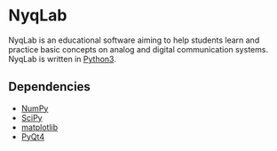 # NyqLab

NyqLab is an educational software aiming to help students learn and practice basic concepts on analog and digital communication systems.  NyqLab is written in [Python3](http://www.python.org/).

## Dependencies
* [NumPy](http://www.numpy.org/)
* [SciPy](http://www.scipy.org/)
* [matplotlib](http://matplotlib.org/)
* [PyQt4](http://www.riverbankcomputing.com/software/pyqt/)
